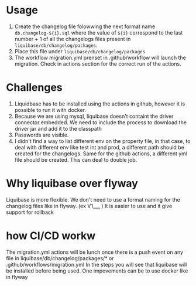 # Usage

1. Create the changelog file folowwing the next format name
  `db.changelog-${i}.sql`
   where the value of `${i}` correspond to the last number + 1 of all the changelogs files present in `liquibase/db/changelog/packages`. 
2. Place this file under `liquibase/db/changelog/packages`
3. The workflow migration.yml prenset in .github/workflow will launch the migration. Check in actions section for the correct run of the actions. 


# Challenges

1. Liquidbase has to be installed using the actions in github, however it is possible to run it with docker.
2. Because we are using mysql, liquibase doesn't containt the driver connector embedded. We need to include the process to download the driver jar and add it to the classpath
3. Passwords are visible.
4. I didn't find a way to list different env on the property file, in that case, to deal with different env like test int and prod, a different path should be created for the changelogs. Same for the github actions, a different yml file should be created. This can deal to double job.

# Why liquibase over flyway

Liquibase is more flexible. We don't need to use a format naming for the changelog files like in flyway. (ex V1___ ) 
It is easier to use and it give support for rollback

# how CI/CD workw
The migration.yml actions will be lunch once there is a push event on any file in liquibase/db/changelog/packages/* or .github/workflows/migration.yml
In the steps you will see that liquibase will be installed before being used. One impovements can be to use docker like in flyway
